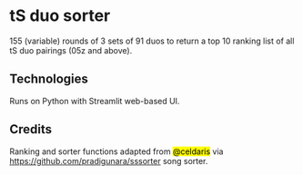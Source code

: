 # tS duo sorter

155 (variable) rounds of 3 sets of 91 duos to return a top 10 ranking list of all tS duo pairings (05z and above).

## Technologies
Runs on Python with Streamlit web-based UI.

## Credits

Ranking and sorter functions adapted from <mark>@celdaris</mark> via https://github.com/pradigunara/sssorter song sorter.
